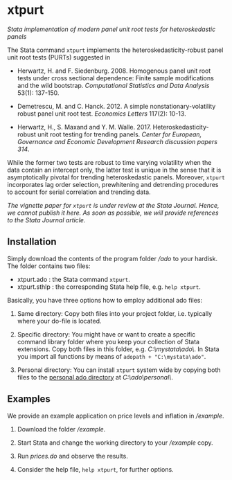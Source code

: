 # xtpurt
_Stata implementation of modern panel unit root tests for heteroskedastic panels_

The Stata command `xtpurt` implements the heteroskedasticity-robust panel unit root tests (PURTs) suggested in

- Herwartz, H. and F. Siedenburg. 2008. Homogenous panel unit root tests under cross sectional dependence: Finite sample modifications and the wild bootstrap. _Computational Statistics and Data Analysis_ 53(1): 137-150.

- Demetrescu, M. and C. Hanck. 2012. A simple nonstationary-volatility robust panel unit root test. _Economics Letters_ 117(2): 10-13.

- Herwartz, H., S. Maxand and Y. M. Walle. 2017. Heteroskedasticity-robust unit root testing for trending panels. _Center for European, Governance and Economic Development Research discussion papers 314_.

While the former two tests are robust to time varying volatility when the data contain an intercept only, the latter test is unique in the sense that it is asymptotically pivotal for trending heteroskedastic panels. Moreover, `xtpurt` incorporates lag order selection, prewhitening and detrending procedures to account for serial correlation and trending data.

_The vignette paper for `xtpurt` is under review at the Stata Journal. Hence, we cannot publish it here. As soon as possible, we will provide references to the Stata Journal article._

## Installation

Simply download the contents of the program folder _/ado_ to your hardisk. The folder contains two files:

- xtpurt.ado : the Stata command `xtpurt`.
- xtpurt.sthlp : the corresponding Stata help file, e.g. `help xtpurt`.

Basically, you have three options how to employ additional ado files:

1. Same directory: Copy both files into your project folder, i.e. typically where your do-file is located.

2. Specific directory: You might have or want to create a specific command library folder where you keep your collection of Stata extensions. Copy both files in this folder, e.g. _C:\\mystata\\ado\\_. In Stata you import all functions by means of `adopath + "C:\mystata\ado"`.

3. Personal directory: You can install `xtpurt` system wide by copying both files to the  [personal ado directory](http://www.stata.com/support/faqs/programming/personal-ado-directory/) at _C:\\ado\\personal\\_.

## Examples

We provide an example application on price levels and inflation in _/example_.

1. Download the folder _/example_.

2. Start Stata and change the working directory to your _/example_ copy.

3. Run _prices.do_ and observe the results.

4. Consider the help file, `help xtpurt`, for further options.
